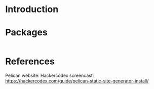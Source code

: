# Introduction



# Packages

``` shell

```


# References

Pelican website:
Hackercodex screencast: https://hackercodex.com/guide/pelican-static-site-generator-install/

